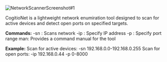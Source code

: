 ![NetworkScannerScreenshot#1](https://github.com/user-attachments/assets/6b5be8c3-a954-4291-8cea-a4dcbefa6abd)

CogitioNet is a lightweight network enumiration tool designed to scan for active devices and detect open ports on specified targets.

**Commands:**
-sn <target>: Scans network
-ip <target>: Specify IP address
-p <range>: Specify port range 
man: Provides a command manual for the tool

**Example:**
Scan for active devices: -sn 192.168.0.0-192.168.0.255
Scan for open ports: -ip 192.168.0.44 -p 0-8000
